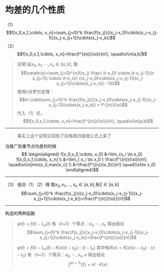 # 均差的几个性质
（1）$$f[x_0,x_1,\cdots, x_n]=\sum_{j=0}^k \frac{f(x_j)}{(x_j-x_0)\cdots(x_j-x_{j-1})(x_j-x_{j+1})\cdots(x_j-x_k)}$$
（2）$$f[x_0,x_1,\cdots, x_n]=\frac{f^{(n)}(\xi)}{n!}, \quad\xi\in[a,b]$$

>证明:设$x_0, x_1, \cdots, x_n \in [a,b]$, 取
$$\varphi(x)=\sum_{j=0}^{n}f(x_j) \frac{ (t-x_0) \cdots (t-x_{j-1})(t-x_{j+1}) \cdots (t-x_n)} {(x_j-x_0)\cdots(x_j-x_{j-1})(x_j-x_{j+1})\cdots(x_j-x_n)} - f(t)$$
使用n次罗尔定理：
$$n! \cdot\sum_{j=0}^k \frac{f(x_j)}{(x_j-x_0)\cdots(x_j-x_{j-1})(x_j-x_{j+1})\cdots(x_j-x_k)} = f^{(n)}(\xi)$$
代入（1）式，
$$f[x_0,x_1,\cdots, x_n]=\frac{f^{(n)}(\xi)}{n!}, \quad\xi\in[a,b]$$
---
>事实上这个证明又回到了拉格朗日插值公式上来了

当推广到重节点均差的时候
$$
\begin{aligned}
f[x_0,x_0,\cdots, x_0] &=\lim_{x_i \to x_0} f[x_0,x_1,\cdots, x_n] \\
&=\lim_{ x_i \to x_0 } \frac{f^{(n)}(\xi)}{n!}, \quad\xi\in[min(x_i),max(x_i)] \\
&=\frac{f^{(n)}(x_0)}{n!}  \quad(\xi\to x_0)
\end{aligned}$$

---
（3）
结合（1）（2）得
取$x_0,x_1,\dots, x_n \in [a,b]$,有$\xi\in[a,b]$
$$\sum_{j=0}^k \frac{f(x_j)}{(x_j-x_0)\cdots(x_j-x_{j-1})(x_j-x_{j+1})\cdots(x_j-x_k)}=\frac{f^{(n)}(\xi)}{n!}$$

---
构造的两种函数
> $\varphi(t)=f(t)-L_n(t)$
有（n+1）个零点：$x_0, \cdots, x_n$
得出结论
$$\sum_{j=0}^k \frac{f(x_j)}{(x_j-x_0)\cdots(x_j-x_{j-1})(x_j-x_{j+1})\cdots(x_j-x_k)}=\frac{f^{(n)}(\xi)}{n!}$$

> $\varphi(t)=f(t)-L_n(t)-K(x)(t-x_0)\cdots(t-t_n)$
其中有$R(x)=K(x)(x-x_0)\cdots(x-t_n)$
有（n+2）个零点：$x_0, \cdots, x_n, x$
得出结论
$$f^{(n+1)}(\xi) = n!\cdot K(x)$$
<!--stackedit_data:
eyJoaXN0b3J5IjpbODMwODY2ODldfQ==
-->